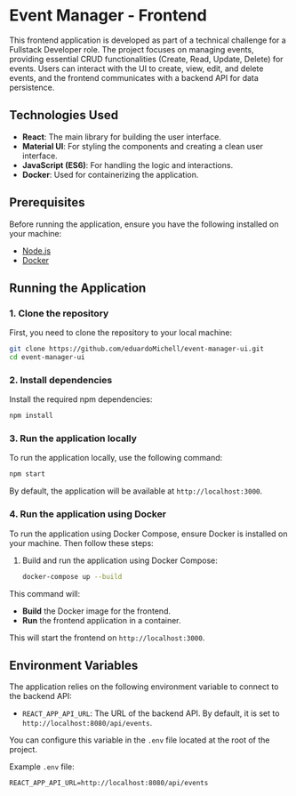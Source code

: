 # Event Manager - Frontend

This frontend application is developed as part of a technical challenge for a Fullstack Developer role. The project focuses on managing events, providing essential CRUD functionalities (Create, Read, Update, Delete) for events. Users can interact with the UI to create, view, edit, and delete events, and the frontend communicates with a backend API for data persistence.

## Technologies Used
- **React**: The main library for building the user interface.
- **Material UI**: For styling the components and creating a clean user interface.
- **JavaScript (ES6)**: For handling the logic and interactions.
- **Docker**: Used for containerizing the application.

## Prerequisites
Before running the application, ensure you have the following installed on your machine:
- [Node.js](https://nodejs.org/)
- [Docker](https://www.docker.com/)

## Running the Application

### 1. Clone the repository
First, you need to clone the repository to your local machine:
```bash
git clone https://github.com/eduardoMichell/event-manager-ui.git
cd event-manager-ui
```

### 2. Install dependencies
Install the required npm dependencies:
```bash
npm install
```

### 3. Run the application locally
To run the application locally, use the following command:
```bash
npm start
```

By default, the application will be available at `http://localhost:3000`.

### 4. Run the application using Docker
To run the application using Docker Compose, ensure Docker is installed on your machine. Then follow these steps:

1. Build and run the application using Docker Compose:
   ```bash
   docker-compose up --build
   ```

This command will:
- **Build** the Docker image for the frontend.
- **Run** the frontend application in a container.

This will start the frontend on `http://localhost:3000`.

## Environment Variables
The application relies on the following environment variable to connect to the backend API:

- `REACT_APP_API_URL`: The URL of the backend API. By default, it is set to `http://localhost:8080/api/events`.

You can configure this variable in the `.env` file located at the root of the project.

Example `.env` file:
```env
REACT_APP_API_URL=http://localhost:8080/api/events
```

